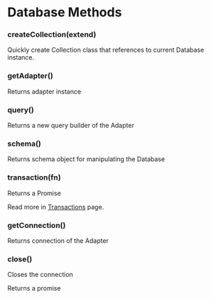 # Database Methods

### createCollection(extend)

Quickly create Collection class that references to current Database instance.

### getAdapter()

Returns adapter instance

### query()

Returns a new query builder of the Adapter

### schema()

Returns schema object for manipulating the Database

### transaction(fn)

Returns a Promise

Read more in [Transactions](../query/Transactions.html) page.

### getConnection()

Returns connection of the Adapter

### close()

Closes the connection

Returns a promise
